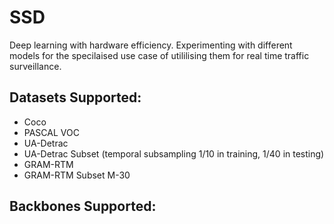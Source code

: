 # SSD
Deep learning with hardware efficiency. Experimenting with different models for the specilaised use case of utililising them for real time traffic surveillance. 

## Datasets Supported:
* Coco
* PASCAL VOC
* UA-Detrac
* UA-Detrac Subset (temporal subsampling 1/10 in training, 1/40 in testing)
* GRAM-RTM
* GRAM-RTM Subset M-30

## Backbones Supported:

